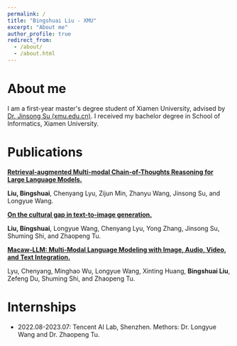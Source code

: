 ```yaml
---
permalink: /
title: "Bingshuai Liu - XMU"
excerpt: "About me"
author_profile: true
redirect_from: 
  - /about/
  - /about.html
---
```


# About me
I am a first-year master's degree student of Xiamen University, advised by [Dr. Jinsong Su (xmu.edu.cn)](https://cdmc.xmu.edu.cn/info/1010/1054.htm). I received my bachelor degree in School of Informatics, Xiamen University.

# Publications

<a href="https://arxiv.org/abs/2312.01714" title="RA-CoT">**Retrieval-augmented Multi-modal Chain-of-Thoughts Reasoning for Large Language Models.**</a>

**Liu, Bingshuai**, Chenyang Lyu, Zijun Min, Zhanyu Wang, Jinsong Su, and Longyue Wang.

<a href="https://arxiv.org/abs/2307.02971" title="Cultural Gap">**On the cultural gap in text-to-image generation.**</a>

**Liu, Bingshuai**, Longyue Wang, Chenyang Lyu, Yong Zhang, Jinsong Su, Shuming Shi, and Zhaopeng Tu.

<a href="https://arxiv.org/abs/2306.09093" title="Macaw-LLM">**Macaw-LLM: Multi-Modal Language Modeling with Image, Audio, Video, and Text Integration.**</a>

Lyu, Chenyang, Minghao Wu, Longyue Wang, Xinting Huang, **Bingshuai Liu**, Zefeng Du, Shuming Shi, and Zhaopeng Tu.

# Internships
- 2022.08-2023.07: Tencent AI Lab, Shenzhen. Methors: Dr. Longyue Wang and Dr. Zhaopeng Tu.
